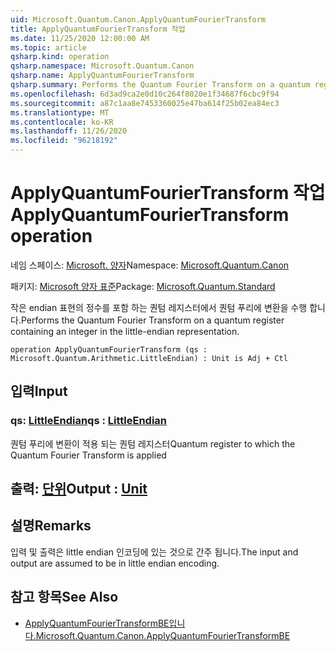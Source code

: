 ```yaml
---
uid: Microsoft.Quantum.Canon.ApplyQuantumFourierTransform
title: ApplyQuantumFourierTransform 작업
ms.date: 11/25/2020 12:00:00 AM
ms.topic: article
qsharp.kind: operation
qsharp.namespace: Microsoft.Quantum.Canon
qsharp.name: ApplyQuantumFourierTransform
qsharp.summary: Performs the Quantum Fourier Transform on a quantum register containing an integer in the little-endian representation.
ms.openlocfilehash: 6d3ad9ca2e0d10c264f8020e1f34687f6cbc9f94
ms.sourcegitcommit: a87c1aa8e7453360025e47ba614f25b02ea84ec3
ms.translationtype: MT
ms.contentlocale: ko-KR
ms.lasthandoff: 11/26/2020
ms.locfileid: "96218192"
---
```

# <a name="applyquantumfouriertransform-operation"></a><span data-ttu-id="fddd9-102">ApplyQuantumFourierTransform 작업</span><span class="sxs-lookup"><span data-stu-id="fddd9-102">ApplyQuantumFourierTransform operation</span></span>

<span data-ttu-id="fddd9-103">네임 스페이스: [Microsoft. 양자](xref:Microsoft.Quantum.Canon)</span><span class="sxs-lookup"><span data-stu-id="fddd9-103">Namespace: [Microsoft.Quantum.Canon](xref:Microsoft.Quantum.Canon)</span></span>

<span data-ttu-id="fddd9-104">패키지: [Microsoft 양자 표준](https://nuget.org/packages/Microsoft.Quantum.Standard)</span><span class="sxs-lookup"><span data-stu-id="fddd9-104">Package: [Microsoft.Quantum.Standard](https://nuget.org/packages/Microsoft.Quantum.Standard)</span></span>


<span data-ttu-id="fddd9-105">작은 endian 표현의 정수를 포함 하는 퀀텀 레지스터에서 퀀텀 푸리에 변환을 수행 합니다.</span><span class="sxs-lookup"><span data-stu-id="fddd9-105">Performs the Quantum Fourier Transform on a quantum register containing an integer in the little-endian representation.</span></span>

```qsharp
operation ApplyQuantumFourierTransform (qs : Microsoft.Quantum.Arithmetic.LittleEndian) : Unit is Adj + Ctl
```


## <a name="input"></a><span data-ttu-id="fddd9-106">입력</span><span class="sxs-lookup"><span data-stu-id="fddd9-106">Input</span></span>

### <a name="qs--littleendian"></a><span data-ttu-id="fddd9-107">qs: [LittleEndian](xref:Microsoft.Quantum.Arithmetic.LittleEndian)</span><span class="sxs-lookup"><span data-stu-id="fddd9-107">qs : [LittleEndian](xref:Microsoft.Quantum.Arithmetic.LittleEndian)</span></span>

<span data-ttu-id="fddd9-108">퀀텀 푸리에 변환이 적용 되는 퀀텀 레지스터</span><span class="sxs-lookup"><span data-stu-id="fddd9-108">Quantum register to which the Quantum Fourier Transform is applied</span></span>



## <a name="output--unit"></a><span data-ttu-id="fddd9-109">출력: [단위](xref:microsoft.quantum.lang-ref.unit)</span><span class="sxs-lookup"><span data-stu-id="fddd9-109">Output : [Unit](xref:microsoft.quantum.lang-ref.unit)</span></span>



## <a name="remarks"></a><span data-ttu-id="fddd9-110">설명</span><span class="sxs-lookup"><span data-stu-id="fddd9-110">Remarks</span></span>

<span data-ttu-id="fddd9-111">입력 및 출력은 little endian 인코딩에 있는 것으로 간주 됩니다.</span><span class="sxs-lookup"><span data-stu-id="fddd9-111">The input and output are assumed to be in little endian encoding.</span></span>

## <a name="see-also"></a><span data-ttu-id="fddd9-112">참고 항목</span><span class="sxs-lookup"><span data-stu-id="fddd9-112">See Also</span></span>

- [<span data-ttu-id="fddd9-113">ApplyQuantumFourierTransformBE입니다.</span><span class="sxs-lookup"><span data-stu-id="fddd9-113">Microsoft.Quantum.Canon.ApplyQuantumFourierTransformBE</span></span>](xref:Microsoft.Quantum.Canon.ApplyQuantumFourierTransformBE)